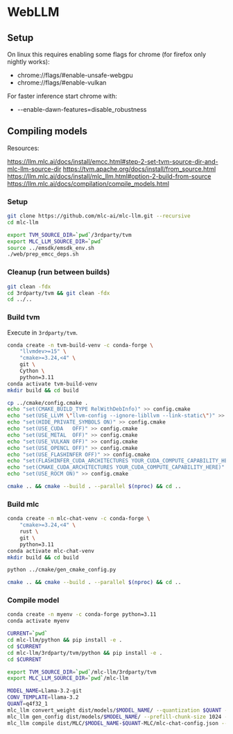 # WebLLM

## Setup

On linux this requires enabling some flags for chrome (for firefox only nightly works):

-   chrome://flags/#enable-unsafe-webgpu
-   chrome://flags/#enable-vulkan

For faster inference start chrome with:

-   --enable-dawn-features=disable_robustness

## Compiling models

Resources:

https://llm.mlc.ai/docs/install/emcc.html#step-2-set-tvm-source-dir-and-mlc-llm-source-dir
https://tvm.apache.org/docs/install/from_source.html
https://llm.mlc.ai/docs/install/mlc_llm.html#option-2-build-from-source
https://llm.mlc.ai/docs/compilation/compile_models.html

### Setup

```bash
git clone https://github.com/mlc-ai/mlc-llm.git --recursive
cd mlc-llm

export TVM_SOURCE_DIR=`pwd`/3rdparty/tvm
export MLC_LLM_SOURCE_DIR=`pwd`
source ../emsdk/emsdk_env.sh
./web/prep_emcc_deps.sh
```

### Cleanup (run between builds)

```bash
git clean -fdx
cd 3rdparty/tvm && git clean -fdx
cd ../..
```

### Build tvm

Execute in `3rdparty/tvm`.

```bash
conda create -n tvm-build-venv -c conda-forge \
    "llvmdev>=15" \
    "cmake>=3.24,<4" \
    git \
    Cython \
    python=3.11
conda activate tvm-build-venv
mkdir build && cd build

cp ../cmake/config.cmake .
echo "set(CMAKE_BUILD_TYPE RelWithDebInfo)" >> config.cmake
echo "set(USE_LLVM \"llvm-config --ignore-libllvm --link-static\")" >> config.cmake
echo "set(HIDE_PRIVATE_SYMBOLS ON)" >> config.cmake
echo "set(USE_CUDA   OFF)" >> config.cmake
echo "set(USE_METAL  OFF)" >> config.cmake
echo "set(USE_VULKAN OFF)" >> config.cmake
echo "set(USE_OPENCL OFF)" >> config.cmake
echo "set(USE_FLASHINFER OFF)" >> config.cmake
echo "set(FLASHINFER_CUDA_ARCHITECTURES YOUR_CUDA_COMPUTE_CAPABILITY_HERE)" >> config.cmake
echo "set(CMAKE_CUDA_ARCHITECTURES YOUR_CUDA_COMPUTE_CAPABILITY_HERE)" >> config.cmake
echo "set(USE_ROCM ON)" >> config.cmake

cmake .. && cmake --build . --parallel $(nproc) && cd ..
```

### Build mlc

```bash
conda create -n mlc-chat-venv -c conda-forge \
    "cmake>=3.24,<4" \
    rust \
    git \
    python=3.11
conda activate mlc-chat-venv
mkdir build && cd build

python ../cmake/gen_cmake_config.py

cmake .. && cmake --build . --parallel $(nproc) && cd ..
```

### Compile model

```bash
conda create -n myenv -c conda-forge python=3.11
conda activate myenv

CURRENT=`pwd`
cd mlc-llm/python && pip install -e .
cd $CURRENT
cd mlc-llm/3rdparty/tvm/python && pip install -e .
cd $CURRENT
```

```bash
export TVM_SOURCE_DIR=`pwd`/mlc-llm/3rdparty/tvm
export MLC_LLM_SOURCE_DIR=`pwd`/mlc-llm

MODEL_NAME=Llama-3.2-git
CONV_TEMPLATE=llama-3.2
QUANT=q4f32_1
mlc_llm convert_weight dist/models/$MODEL_NAME/ --quantization $QUANT -o dist/MLC/$MODEL_NAME-$QUANT-MLC
mlc_llm gen_config dist/models/$MODEL_NAME/ --prefill-chunk-size 1024 --quantization $QUANT --conv-template $CONV_TEMPLATE -o dist/MLC/$MODEL_NAME-$QUANT-MLC/
mlc_llm compile dist/MLC/$MODEL_NAME-$QUANT-MLC/mlc-chat-config.json --device webgpu -o dist/libs/$MODEL_NAME-$QUANT-webgpu.wasm
```
